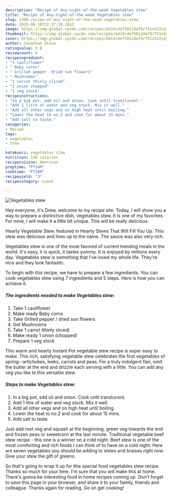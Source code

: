 ```yaml
---
description: "Recipe of Any-night-of-the-week Vegetables stew"
title: "Recipe of Any-night-of-the-week Vegetables stew"
slug: 1308-recipe-of-any-night-of-the-week-vegetables-stew
date: 2020-08-16T22:27:29.161Z
image: https://img-global.cpcdn.com/recipes/b414c4ef5012daf9/751x532cq70/vegetables-stew-recipe-main-photo.jpg
thumbnail: https://img-global.cpcdn.com/recipes/b414c4ef5012daf9/751x532cq70/vegetables-stew-recipe-main-photo.jpg
cover: https://img-global.cpcdn.com/recipes/b414c4ef5012daf9/751x532cq70/vegetables-stew-recipe-main-photo.jpg
author: Jonathan Stone
ratingvalue: 3.8
reviewcount: 6
recipeingredient:
- "1 cauliflower"
- " Baby corns"
- " Grilled pepper  dried sun flowers"
- " Mushrooms"
- "1 carrot thinly sliced"
- "1 onion chopped"
- "1 veg stock"
recipeinstructions:
- "In a big pot, add oil and onion. Cook until translucent."
- "Add 1 litre of water and veg stock. Mix it well."
- "Add all other vegs and on high heat until boiling."
- "Lower the heat to no.2 and cook for about 15 mins."
- "Add salt to taste."
categories:
- Recipe
tags:
- vegetables
- stew

katakunci: vegetables stew 
nutrition: 136 calories
recipecuisine: American
preptime: "PT24M"
cooktime: "PT38M"
recipeyield: "3"
recipecategory: Lunch

---
```



![Vegetables stew](https://img-global.cpcdn.com/recipes/b414c4ef5012daf9/751x532cq70/vegetables-stew-recipe-main-photo.jpg)

Hey everyone, it's Drew, welcome to my recipe site. Today, I will show you a way to prepare a distinctive dish, vegetables stew. It is one of my favorites. For mine, I will make it a little bit unique. This will be really delicious.

Hearty Vegetable Stew. featured in Hearty Stews That Will Fill You Up. This stew was delicious and lives up to the name. The sauce was also very rich.

Vegetables stew is one of the most favored of current trending meals in the world. It's easy, it is quick, it tastes yummy. It is enjoyed by millions every day. Vegetables stew is something that I've loved my whole life. They're nice and they look fantastic.


To begin with this recipe, we have to prepare a few ingredients. You can cook vegetables stew using 7 ingredients and 5 steps. Here is how you can achieve it.

<!--inarticleads1-->

##### The ingredients needed to make Vegetables stew:

1. Take 1 cauliflower
1. Make ready  Baby corns
1. Take  Grilled pepper / dried sun flowers
1. Get  Mushrooms
1. Take 1 carrot (thinly sliced)
1. Make ready 1 onion (chopped)
1. Prepare 1 veg stock


This warm and hearty Instant Pot vegetable stew recipe is super easy to make. This rich, satisfying vegetable stew celebrates the first vegetables of spring--artichokes, leeks, carrots and peas. For a truly indulgent flair, omit the butter at the end and drizzle each serving with a little. You can add any veg you like to this versatile stew. 

<!--inarticleads2-->

##### Steps to make Vegetables stew:

1. In a big pot, add oil and onion. Cook until translucent.
1. Add 1 litre of water and veg stock. Mix it well.
1. Add all other vegs and on high heat until boiling.
1. Lower the heat to no.2 and cook for about 15 mins.
1. Add salt to taste.


Just add root veg and squash at the beginning, green veg towards the end and frozen peas or sweetcorn at the last minute. Traditional vegetable beef stew recipe - this one is a winner on a cold night. Beef stew is one of the most comforting and rich foods I can think of to have on a cold night. Here are seven vegetables you should be adding to stews and braises right now. Give your stew the gift of greens. 

So that's going to wrap it up for this special food vegetables stew recipe. Thanks so much for your time. I'm sure that you will make this at home. There's gonna be interesting food in home recipes coming up. Don't forget to save this page in your browser, and share it to your family, friends and colleague. Thanks again for reading. Go on get cooking!
